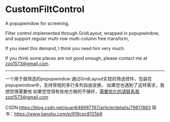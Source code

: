 
# CustomFiltControl
A popupwindow for screening.

Filter control implemented through GridLayout, wrapped in popupwindow, and support regular multi-row multi-column free transform,

If you meet this demand, I think you need him very much.

If you think some places are not good enough, please contact me at zzq1573@gmail.com.

----------------------------------------------------------------------------------------------------

一个用于做筛选的popupwindow
通过GridLayout实现的筛选控件，包装在popupwindow中，支持常规的多行多列自由变换，
如果您也遇到了这样需求，我想您很需要他
如果您觉得有些地方做的不够好，需要优化的请联系我zzq1573@gmail.com




CSDN:https://blog.csdn.net/quan648997767/article/details/79817883
简书：https://www.jianshu.com/p/919cec8125b9




